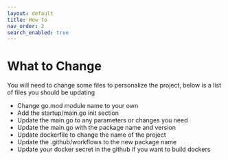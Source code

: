 ```yaml
---
layout: default
title: How To
nav_order: 2
search_enabled: true
---
```

# What to Change

You will need to change some files to personalize the project, below is a list of files you should be updating

* Change go.mod module name to your own
* Add the startup/main.go init section
* Update the main.go to any parameters or changes you need
* Update the main.go with the package name and version
* Update dockerfile to change the name of the project
* Update the .github/workflows to the new package name
* Update your docker secret in the github if you want to build dockers